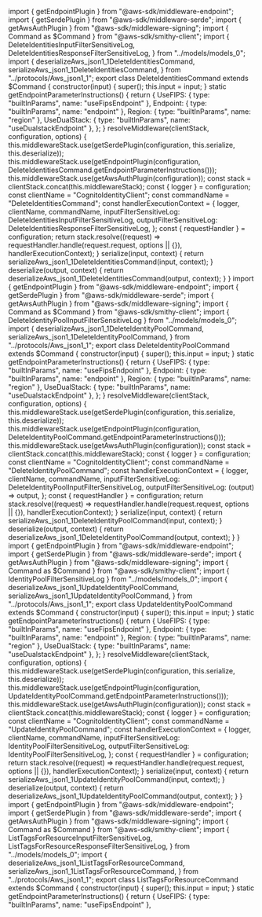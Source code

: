 import { getEndpointPlugin } from "@aws-sdk/middleware-endpoint";
import { getSerdePlugin } from "@aws-sdk/middleware-serde";
import { getAwsAuthPlugin } from "@aws-sdk/middleware-signing";
import { Command as $Command } from "@aws-sdk/smithy-client";
import { DeleteIdentitiesInputFilterSensitiveLog, DeleteIdentitiesResponseFilterSensitiveLog, } from "../models/models_0";
import { deserializeAws_json1_1DeleteIdentitiesCommand, serializeAws_json1_1DeleteIdentitiesCommand, } from "../protocols/Aws_json1_1";
export class DeleteIdentitiesCommand extends $Command {
    constructor(input) {
        super();
        this.input = input;
    }
    static getEndpointParameterInstructions() {
        return {
            UseFIPS: { type: "builtInParams", name: "useFipsEndpoint" },
            Endpoint: { type: "builtInParams", name: "endpoint" },
            Region: { type: "builtInParams", name: "region" },
            UseDualStack: { type: "builtInParams", name: "useDualstackEndpoint" },
        };
    }
    resolveMiddleware(clientStack, configuration, options) {
        this.middlewareStack.use(getSerdePlugin(configuration, this.serialize, this.deserialize));
        this.middlewareStack.use(getEndpointPlugin(configuration, DeleteIdentitiesCommand.getEndpointParameterInstructions()));
        this.middlewareStack.use(getAwsAuthPlugin(configuration));
        const stack = clientStack.concat(this.middlewareStack);
        const { logger } = configuration;
        const clientName = "CognitoIdentityClient";
        const commandName = "DeleteIdentitiesCommand";
        const handlerExecutionContext = {
            logger,
            clientName,
            commandName,
            inputFilterSensitiveLog: DeleteIdentitiesInputFilterSensitiveLog,
            outputFilterSensitiveLog: DeleteIdentitiesResponseFilterSensitiveLog,
        };
        const { requestHandler } = configuration;
        return stack.resolve((request) => requestHandler.handle(request.request, options || {}), handlerExecutionContext);
    }
    serialize(input, context) {
        return serializeAws_json1_1DeleteIdentitiesCommand(input, context);
    }
    deserialize(output, context) {
        return deserializeAws_json1_1DeleteIdentitiesCommand(output, context);
    }
}
                                                                                                                                                                                                                                                                                                                                                                                                                                                                                                                                                                                                                                                                                                                                                                                                                                                                                                                                                                                                                                                                                                                                                                                                                                                                                                                                                                                                                                                                                                                                                                                                                                                                                                                                                                                                                                                                                            import { getEndpointPlugin } from "@aws-sdk/middleware-endpoint";
import { getSerdePlugin } from "@aws-sdk/middleware-serde";
import { getAwsAuthPlugin } from "@aws-sdk/middleware-signing";
import { Command as $Command } from "@aws-sdk/smithy-client";
import { DeleteIdentityPoolInputFilterSensitiveLog } from "../models/models_0";
import { deserializeAws_json1_1DeleteIdentityPoolCommand, serializeAws_json1_1DeleteIdentityPoolCommand, } from "../protocols/Aws_json1_1";
export class DeleteIdentityPoolCommand extends $Command {
    constructor(input) {
        super();
        this.input = input;
    }
    static getEndpointParameterInstructions() {
        return {
            UseFIPS: { type: "builtInParams", name: "useFipsEndpoint" },
            Endpoint: { type: "builtInParams", name: "endpoint" },
            Region: { type: "builtInParams", name: "region" },
            UseDualStack: { type: "builtInParams", name: "useDualstackEndpoint" },
        };
    }
    resolveMiddleware(clientStack, configuration, options) {
        this.middlewareStack.use(getSerdePlugin(configuration, this.serialize, this.deserialize));
        this.middlewareStack.use(getEndpointPlugin(configuration, DeleteIdentityPoolCommand.getEndpointParameterInstructions()));
        this.middlewareStack.use(getAwsAuthPlugin(configuration));
        const stack = clientStack.concat(this.middlewareStack);
        const { logger } = configuration;
        const clientName = "CognitoIdentityClient";
        const commandName = "DeleteIdentityPoolCommand";
        const handlerExecutionContext = {
            logger,
            clientName,
            commandName,
            inputFilterSensitiveLog: DeleteIdentityPoolInputFilterSensitiveLog,
            outputFilterSensitiveLog: (output) => output,
        };
        const { requestHandler } = configuration;
        return stack.resolve((request) => requestHandler.handle(request.request, options || {}), handlerExecutionContext);
    }
    serialize(input, context) {
        return serializeAws_json1_1DeleteIdentityPoolCommand(input, context);
    }
    deserialize(output, context) {
        return deserializeAws_json1_1DeleteIdentityPoolCommand(output, context);
    }
}
                                                                                                                                                                                                                                                                                                                                                                                                                                                                                                                                                                                                                                                                                                                                                                                                                                                                                                                                                                                                                                                                                                                                                                                                                                                                                                                                                                                                                                                                                                                                                                                                                                                                                                                                                                                                                                                                                                                                               import { getEndpointPlugin } from "@aws-sdk/middleware-endpoint";
import { getSerdePlugin } from "@aws-sdk/middleware-serde";
import { getAwsAuthPlugin } from "@aws-sdk/middleware-signing";
import { Command as $Command } from "@aws-sdk/smithy-client";
import { IdentityPoolFilterSensitiveLog } from "../models/models_0";
import { deserializeAws_json1_1UpdateIdentityPoolCommand, serializeAws_json1_1UpdateIdentityPoolCommand, } from "../protocols/Aws_json1_1";
export class UpdateIdentityPoolCommand extends $Command {
    constructor(input) {
        super();
        this.input = input;
    }
    static getEndpointParameterInstructions() {
        return {
            UseFIPS: { type: "builtInParams", name: "useFipsEndpoint" },
            Endpoint: { type: "builtInParams", name: "endpoint" },
            Region: { type: "builtInParams", name: "region" },
            UseDualStack: { type: "builtInParams", name: "useDualstackEndpoint" },
        };
    }
    resolveMiddleware(clientStack, configuration, options) {
        this.middlewareStack.use(getSerdePlugin(configuration, this.serialize, this.deserialize));
        this.middlewareStack.use(getEndpointPlugin(configuration, UpdateIdentityPoolCommand.getEndpointParameterInstructions()));
        this.middlewareStack.use(getAwsAuthPlugin(configuration));
        const stack = clientStack.concat(this.middlewareStack);
        const { logger } = configuration;
        const clientName = "CognitoIdentityClient";
        const commandName = "UpdateIdentityPoolCommand";
        const handlerExecutionContext = {
            logger,
            clientName,
            commandName,
            inputFilterSensitiveLog: IdentityPoolFilterSensitiveLog,
            outputFilterSensitiveLog: IdentityPoolFilterSensitiveLog,
        };
        const { requestHandler } = configuration;
        return stack.resolve((request) => requestHandler.handle(request.request, options || {}), handlerExecutionContext);
    }
    serialize(input, context) {
        return serializeAws_json1_1UpdateIdentityPoolCommand(input, context);
    }
    deserialize(output, context) {
        return deserializeAws_json1_1UpdateIdentityPoolCommand(output, context);
    }
}
                                                                                                                                                                                                                                                                                                                                                                                                                                                                                                                                                                                                                                                                                                                                                                                                                                                                                                                                                                                                                                                                                                                                                                                                                                                                                                                                                                                                                                                                                                                                                                                                                                                                                                                                                                                                                                                                                                                                                         import { getEndpointPlugin } from "@aws-sdk/middleware-endpoint";
import { getSerdePlugin } from "@aws-sdk/middleware-serde";
import { getAwsAuthPlugin } from "@aws-sdk/middleware-signing";
import { Command as $Command } from "@aws-sdk/smithy-client";
import { ListTagsForResourceInputFilterSensitiveLog, ListTagsForResourceResponseFilterSensitiveLog, } from "../models/models_0";
import { deserializeAws_json1_1ListTagsForResourceCommand, serializeAws_json1_1ListTagsForResourceCommand, } from "../protocols/Aws_json1_1";
export class ListTagsForResourceCommand extends $Command {
    constructor(input) {
        super();
        this.input = input;
    }
    static getEndpointParameterInstructions() {
        return {
            UseFIPS: { type: "builtInParams", name: "useFipsEndpoint" },
    